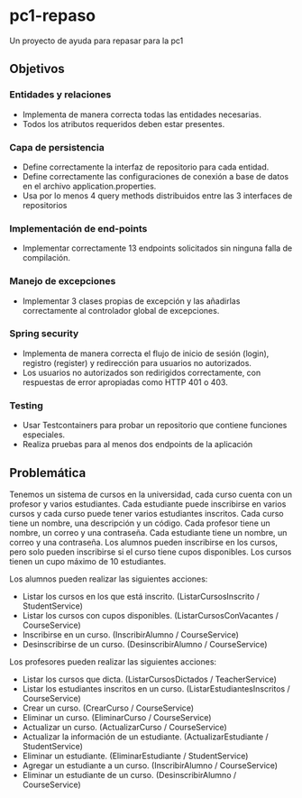 # pc1-repaso
Un proyecto de ayuda para repasar para la pc1

## Objetivos

### Entidades y relaciones
* Implementa de manera correcta todas las entidades necesarias.
* Todos los atributos requeridos deben estar presentes.

### Capa de persistencia
* Define correctamente la interfaz de repositorio para cada entidad.
* Define correctamente las configuraciones de conexión a base de datos en el archivo application.properties.
* Usa por lo menos 4 query methods distribuidos entre las 3 interfaces de repositorios

### Implementación de end-points
* Implementar correctamente 13 endpoints solicitados sin ninguna falla de compilación.

### Manejo de excepciones
* Implementar 3 clases propias de excepción y las añadirlas correctamente al controlador global de excepciones.

### Spring security
* Implementa de manera correcta el flujo de inicio de sesión (login), registro (register) y redirección para usuarios no autorizados.
* Los usuarios no autorizados son redirigidos correctamente, con respuestas de error apropiadas como HTTP 401 o 403.

### Testing
* Usar Testcontainers para probar un repositorio que contiene funciones especiales.
* Realiza pruebas para al menos dos endpoints de la aplicación

## Problemática

Tenemos un sistema de cursos en la universidad, cada curso cuenta con un profesor y varios estudiantes. Cada estudiante puede inscribirse en varios cursos y cada curso puede tener varios estudiantes inscritos. Cada curso tiene un nombre, una descripción y un código. Cada profesor tiene un nombre, un correo y una contraseña. Cada estudiante tiene un nombre, un correo y una contraseña.
Los alumnos pueden inscribirse en los cursos, pero solo pueden inscribirse si el curso tiene cupos disponibles. Los cursos tienen un cupo máximo de 10 estudiantes.

Los alumnos pueden realizar las siguientes acciones:
* Listar los cursos en los que está inscrito. (ListarCursosInscrito / StudentService)
* Listar los cursos con cupos disponibles. (ListarCursosConVacantes / CourseService) 
* Inscribirse en un curso. (InscribirAlumno / CourseService)
* Desinscribirse de un curso. (DesinscribirAlumno / CourseService)

Los profesores pueden realizar las siguientes acciones:
* Listar los cursos que dicta. (ListarCursosDictados / TeacherService)
* Listar los estudiantes inscritos en un curso. (ListarEstudiantesInscritos / CourseService)
* Crear un curso. (CrearCurso / CourseService)
* Eliminar un curso. (EliminarCurso / CourseService)
* Actualizar un curso. (ActualizarCurso / CourseService)
* Actualizar la información de un estudiante. (ActualizarEstudiante / StudentService)
* Eliminar un estudiante. (EliminarEstudiante / StudentService)
* Agregar un estudiante a un curso. (InscribirAlumno / CourseService)
* Eliminar un estudiante de un curso. (DesinscribirAlumno / CourseService)
